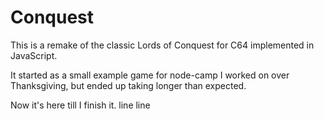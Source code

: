 # Conquest

This is a remake of the classic Lords of Conquest for C64 implemented in JavaScript.

It started as a small example game for node-camp I worked on over Thanksgiving, but ended up taking longer than expected.

Now it's here till I finish it.
line
line
